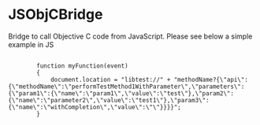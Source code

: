JSObjCBridge
============

Bridge to call Objective C code from JavaScript. Please see below a simple example in JS


<code>
        function myFunction(event)
        {
            document.location = "libtest://" + "methodName?{\"api\":{\"methodName\":\"performTestMethod1WithParameter\",\"parameters\":{\"param1\":{\"name\":\"param1\",\"value\":\"test\"},\"param2\":{\"name\":\"parameter2\",\"value\":\"test1\"},\"param3\":{\"name\":\"withCompletion\",\"value\":\"\"}}}}";
        }
<code>
